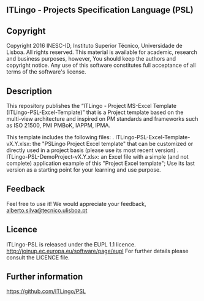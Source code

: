 ## ITLingo - Projects Specification Language (PSL)

Copyright
--------------------------------------------------------------------------------------
Copyright 2016 INESC-ID, Instituto Superior Técnico, Universidade de Lisboa. All rights reserved. 
This material is available for academic, research and business purposes, however, You should keep the authors and copyright notice.
Any use of this software constitutes full acceptance of all terms of the software's license.

Description
--------------------------------------------------------------------------------------
This repository publishes the “ITLingo - Project MS-Excel Template (ITLingo-PSL-Excel-Template)” that is a Project  template based on the multi-view architecture and inspired on PM standards and frameworks such as ISO 21500, PMI PMBoK, IAPPM, IPMA.

This template includes the following files:
. ITLingo-PSL-Excel-Template-vX.Y.xlsx: the "PSLingo Project Excel template" that can be customized or directly used in a project basis (please use its most recent version)
. ITLingo-PSL-DemoProject-vX.Y.xlsx: an Excel file with a simple (and not complete) application example of this "Project Excel template"; Use its last version as a starting point for your learning and use purpose.

Feedback
--------------------------------------------------------------------------------------
Feel free to use it! We would appreciate your feedback, 
alberto.silva@tecnico.ulisboa.pt

Licence
--------------------------------------------------------------------------------------
ITLingo-PSL is released under the EUPL 1.1 licence. http://joinup.ec.europa.eu/software/page/eupl 
For further details please consult the LICENCE file. 


Further information
--------------------------------------------------------------------------------------
https://github.com/ITLingo/PSL 
